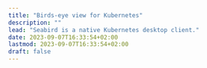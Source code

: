 ```yaml
---
title: "Birds-eye view for Kubernetes"
description: ""
lead: "Seabird is a native Kubernetes desktop client."
date: 2023-09-07T16:33:54+02:00
lastmod: 2023-09-07T16:33:54+02:00
draft: false
---
```

